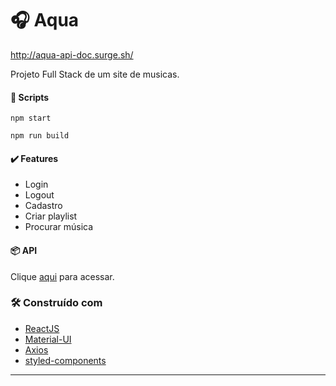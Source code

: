#  🎧 Aqua
http://aqua-api-doc.surge.sh/

Projeto Full Stack de um site de musicas.


#### 📄 Scripts
```
npm start
```
```
npm run build
```

#### ✔️ Features
- Login
- Logout
- Cadastro
- Criar playlist
- Procurar música

#### 📦 API

Clique [aqui](http://aqua-api-doc.surge.sh/) para acessar.


### 🛠️ Construído com

* [ReactJS](https://pt-br.reactjs.org/)
* [Material-UI](https://material-ui.com/pt/)
* [Axios](https://axios-http.com/docs/intro)
* [styled-components](https://styled-components.com/)

---
